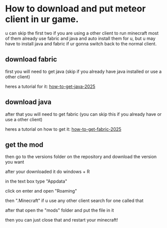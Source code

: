 # How to download and put meteor client in ur game.
u can skip the first two if you are using a other client to run minecraft most of them already use fabric and java and auto install them for u, but u may have to install java and fabric if ur gonna switch back to the normal client.

## download fabric
first you will need to get java (skip if you already have java installed or use a other client)

heres a tutorial for it: [how-to-get-java-2025](https://www.youtube.com/watch?v=qILdA4gjwrU&ab_channel=TheBreakdown)

## download java
after that you will need to get fabric (you can skip this if you already have or use a other client)

heres a tutorial on how to get it: [how-to-get-fabric-2025](https://www.youtube.com/watch?v=RpN94a2q8JI&t=43s&ab_channel=SaminUP)

## get the mod
then go to the versions folder on the repository and download the version you want

after your downloaded it do windows + R

in the text box type "Appdata"

click on enter and open "Roaming"

then ".Minecraft" if u use any other client search for one called that

after that open the "mods" folder and put the file in it

then you can just close that and restart your minecraft!
